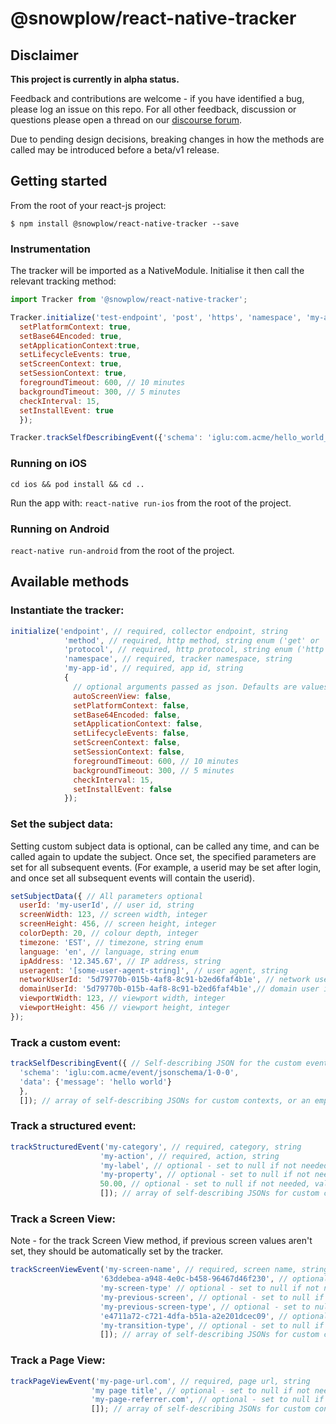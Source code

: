 
# @snowplow/react-native-tracker

## Disclaimer

**This project is currently in alpha status.**

Feedback and contributions are welcome - if you have identified a bug, please log an issue on this repo. For all other feedback, discussion or questions please open a thread on our [discourse forum](https://discourse.snowplowanalytics.com/).

Due to pending design decisions, breaking changes in how the methods are called may be introduced before a beta/v1 release.

## Getting started

From the root of your react-js project:

`$ npm install @snowplow/react-native-tracker --save`

### Instrumentation

The tracker will be imported as a NativeModule. Initialise it then call the relevant tracking method:

```JavaScript
import Tracker from '@snowplow/react-native-tracker';

Tracker.initialize('test-endpoint', 'post', 'https', 'namespace', 'my-app-id', {
  setPlatformContext: true,
  setBase64Encoded: true,
  setApplicationContext:true,
  setLifecycleEvents: true,
  setScreenContext: true,
  setSessionContext: true,
  foregroundTimeout: 600, // 10 minutes
  backgroundTimeout: 300, // 5 minutes
  checkInterval: 15,
  setInstallEvent: true
  });

Tracker.trackSelfDescribingEvent({'schema': 'iglu:com.acme/hello_world_event/jsonschema/1-0-0', 'data': {'message': 'hello world'}}, []);
```

### Running on iOS

`cd ios && pod install && cd ..`

Run the app with: `react-native run-ios` from the root of the project.


### Running on Android

`react-native run-android` from the root of the project.

## Available methods

### Instantiate the tracker:

```JavaScript
initialize('endpoint', // required, collector endpoint, string
            'method', // required, http method, string enum ('get' or 'post')
            'protocol', // required, http protocol, string enum ('http' or 'https')
            'namespace', // required, tracker namespace, string
            'my-app-id', // required, app id, string
            {
              // optional arguments passed as json. Defaults are values provided
              autoScreenView: false,
              setPlatformContext: false,
              setBase64Encoded: false,
              setApplicationContext: false,
              setLifecycleEvents: false,
              setScreenContext: false,
              setSessionContext: false,
              foregroundTimeout: 600, // 10 minutes
              backgroundTimeout: 300, // 5 minutes
              checkInterval: 15,
              setInstallEvent: false
            });
````

### Set the subject data:

Setting custom subject data is optional, can be called any time, and can be called again to update the subject. Once set, the specified parameters are set for all subsequent events. (For example, a userid may be set after login, and once set all subsequent events will contain the userid).

```JavaScript
setSubjectData({ // All parameters optional
  userId: 'my-userId', // user id, string
  screenWidth: 123, // screen width, integer
  screenHeight: 456, // screen height, integer
  colorDepth: 20, // colour depth, integer
  timezone: 'EST', // timezone, string enum
  language: 'en', // language, string enum
  ipAddress: '12.345.67', // IP address, string
  useragent: '[some-user-agent-string]', // user agent, string
  networkUserId: '5d79770b-015b-4af8-8c91-b2ed6faf4b1e', // network user id, UUID4 string
  domainUserId: '5d79770b-015b-4af8-8c91-b2ed6faf4b1e',// domain user id, UUID4 string
  viewportWidth: 123, // viewport width, integer
  viewportHeight: 456 // viewport height, integer
});
```


### Track a custom event:

```JavaScript
trackSelfDescribingEvent({ // Self-describing JSON for the custom event
  'schema': 'iglu:com.acme/event/jsonschema/1-0-0',
  'data': {'message': 'hello world'}
  },
  []); // array of self-describing JSONs for custom contexts, or an empty array if none are to be attached
```

### Track a structured event:

```JavaScript
trackStructuredEvent('my-category', // required, category, string
                    'my-action', // required, action, string
                    'my-label', // optional - set to null if not needed, label, string
                    'my-property', // optional - set to null if not needed, property, string
                    50.00, // optional - set to null if not needed, value, number
                    []); // array of self-describing JSONs for custom contexts, or an empty array if none are to be attached
```

### Track a Screen View:

Note - for the track Screen View method, if previous screen values aren't set, they should be automatically set by the tracker.

```JavaScript
trackScreenViewEvent('my-screen-name', // required, screen name, string
                    '63ddebea-a948-4e0c-b458-96467d46f230', // optional - set to null if not needed (recommended), screen id, /uuid4 string
                    'my-screen-type' // optional - set to null if not needed (recommended), screen type, string
                    'my-previous-screen', // optional - set to null if not needed (recommended), previous screen name, string
                    'my-previous-screen-type', // optional - set to null if not needed (recommended), previous screen type, string
                    'e4711a72-c721-4dfa-b51a-a2e201dcec09', // optional - set to null if not needed (recommended), previous screen id, UUID4 string
                    'my-transition-type', // optional - set to null if not needed (recommended), transition type, string
                    []); // array of self-describing JSONs for custom contexts, or an empty array if none are to be attached
```

### Track a Page View:

```JavaScript
trackPageViewEvent('my-page-url.com', // required, page url, string
                  'my page title', // optional - set to null if not needed, page title, string
                  'my-page-referrer.com', // optional - set to null if not needed, referrer url, string
                  []); // array of self-describing JSONs for custom contexts, or an empty array if none are to be attached
```
